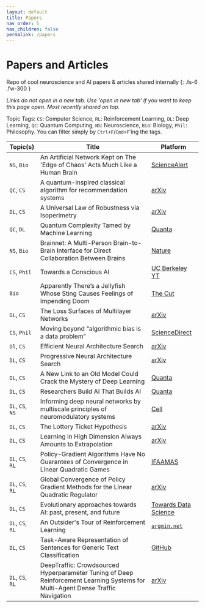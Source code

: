 ```yaml
---
layout: default
title: Papers
nav_order: 5
has_children: false
permalink: /papers
---
```


# Papers and Articles

Repo of cool neuroscience and AI papers & articles shared internally
{: .fs-6 .fw-300 }

*Links do not open in a new tab. Use 'open in new tab' if you want to keep this page open. Most recently shared on top.*

Topic Tags: `CS`: Computer Science, `RL`: Reinforcement Learning, `DL`: Deep Learning, `QC`: Quantum Computing, `NS`: Neuroscience, `Bio`: Biology, `Phil`: Philosophy. You can filter simply by `Ctrl+F`/`Cmd+F`'ing the tags.

| Topic(s) | Title | Platform |
| --- | --- | --- |
| `NS`, `Bio` | An Artificial Network Kept on The 'Edge of Chaos' Acts Much Like a Human Brain | [ScienceAlert](https://www.sciencealert.com/an-artificial-network-kept-on-the-edge-of-chaos-acts-much-like-a-human-brain?fbclid=IwAR3_PdbxP_gFiTp0xh-Bp5hR1LXof8H_1UyCQM7n_1IQNeJHYXc7zp1_ms4) |
| `QC`, `CS` | A quantum-inspired classical algorithm for recommendation systems | [arXiv](https://arxiv.org/pdf/1807.04271.pdf) |
| `DL`, `CS` | A Universal Law of Robustness via Isoperimetry | [arXiv](https://arxiv.org/pdf/2105.12806.pdf) |
| `QC`, `DL` | Quantum Complexity Tamed by Machine Learning | [Quanta](https://www.quantamagazine.org/quantum-complexity-tamed-by-machine-learning-20220207/?mc_cid=e519780d99&mc_eid=bf8609fba2) |
| `NS`, `Bio` | Brainnet: A Multi-Person Brain-to-Brain Interface for Direct Collaboration Between Brains | [Nature](https://www.nature.com/articles/s41598-019-41895-7) |
| `CS`, `Phil` | Towards a Conscious AI | [UC Berkeley YT](https://www.youtube.com/watch?v=AXKI2f1AxtM) |
| `Bio` | Apparently There’s a Jellyfish Whose Sting Causes Feelings of Impending Doom | [The Cut](https://www.thecut.com/2016/04/apparently-theres-a-jellyfish-whose-sting-causes-feelings-of-impending-doom.html) |
| `DL`, `CS` | The Loss Surfaces of Multilayer Networks | [arXiv](https://arxiv.org/abs/1412.0233) |
| `CS`, `Phil` | Moving beyond “algorithmic bias is a data problem” | [ScienceDirect](https://www.sciencedirect.com/science/article/pii/S2666389921000611) |
| `Dl`, `CS` | Efficient Neural Architecture Search | [arXiv](https://arxiv.org/pdf/1905.13577.pdf) |
| `DL`, `CS` | Progressive Neural Architecture Search | [arXiv](https://arxiv.org/pdf/1712.00559.pdf) |
| `DL`, `CS` | A New Link to an Old Model Could Crack the Mystery of Deep Learning | [Quanta](https://www.quantamagazine.org/a-new-link-to-an-old-model-could-crack-the-mystery-of-deep-learning-20211011/) |
| `DL`, `CS` | Researchers Build AI That Builds AI | [Quanta](https://www.quantamagazine.org/researchers-build-ai-that-builds-ai-20220125/) |
| `DL`, `CS`, `NS` | Informing deep neural networks by multiscale principles of neuromodulatory systems | [Cell](https://www.cell.com/trends/neurosciences/fulltext/S0166-2236(21)00256-3?dgcid=raven_jbs_aip_email) |
| `DL`, `CS` | The Lottery Ticket Hypothesis | [arXiv](https://arxiv.org/pdf/1803.03635.pdf) |
| `DL`, `CS` | Learning in High Dimension Always Amounts to Extrapolation | [arXiv](https://arxiv.org/abs/2110.09485) |
| `DL`, `CS`, `RL` | Policy-Gradient Algorithms Have No Guarantees of Convergence in Linear Quadratic Games | [IFAAMAS](https://www.ifaamas.org/Proceedings/aamas2020/pdfs/p860.pdf) |
| `DL`, `CS`, `RL`| Global Convergence of Policy Gradient Methods for the Linear Quadratic Regulator | [arXiv](https://arxiv.org/abs/1801.05039) |
| `DL`, `CS` | Evolutionary approaches towards AI: past, present, and future | [Towards Data Science](https://towardsdatascience.com/evolutionary-approaches-towards-ai-past-present-and-future-b23ccb424e98) |
|  `DL`, `CS`, `RL` | An Outsider's Tour of Reinforcement Learning | [`argmin.net`](https://www.argmin.net/2018/06/25/outsider-rl/) |
|  `DL`, `CS` | Task-Aware Representation of Sentences for Generic Text Classification | [GitHub](https://kishaloyhalder.github.io/pdfs/tars_coling2020.pdf) |
| `DL`, `CS`, `RL` | DeepTraffic: Crowdsourced Hyperparameter Tuning of Deep Reinforcement Learning Systems for Multi-Agent Dense Traffic Navigation | [arXiv](https://arxiv.org/pdf/1801.02805.pdf) |
